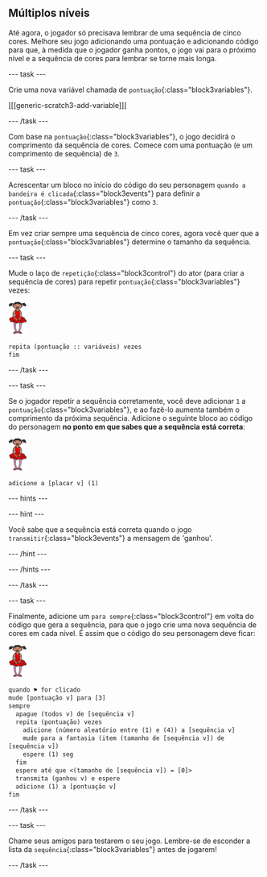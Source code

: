 ## Múltiplos níveis

Até agora, o jogador só precisava lembrar de uma sequência de cinco cores. Melhore seu jogo adicionando uma pontuação e adicionando código para que, à medida que o jogador ganha pontos, o jogo vai para o próximo nível e a sequência de cores para lembrar se torne mais longa.

\--- task \---

Crie uma nova variável chamada de `pontuação`{:class="block3variables"}.

[[[generic-scratch3-add-variable]]]

\--- /task \---

Com base na `pontuação`{:class="block3variables"}, o jogo decidirá o comprimento da sequência de cores. Comece com uma pontuação (e um comprimento de sequência) de `3`.

\--- task \---

Acrescentar um bloco no início do código do seu personagem `quando a bandeira é clicada`{:class="block3events"} para definir a `pontuação`{:class="block3variables"} como `3`.

\--- /task \---

Em vez criar sempre uma sequência de cinco cores, agora você quer que a `pontuação`{:class="block3variables"} determine o tamanho da sequência.

\--- task \---

Mude o laço de `repetição`{:class="block3control"} do ator (para criar a sequência de cores) para repetir `pontuação`{:class="block3variables"} vezes:

![ator](images/ballerina.png)

```blocks3
repita (pontuação :: variáveis) vezes
fim
```

\--- /task \---

\--- task \---

Se o jogador repetir a sequência corretamente, você deve adicionar `1` a `pontuação`{:class="block3variables"}, e ao fazê-lo aumenta também o comprimento da próxima sequência. Adicione o seguinte bloco ao código do personagem **no ponto em que sabes que a sequência está correta**:

![ator](images/ballerina.png)

```blocks3
adicione a [placar v] (1)
```

\--- hints \---

\--- hint \---

Você sabe que a sequência está correta quando o jogo `transmitir`{:class="block3events"} a mensagem de 'ganhou'.

\--- /hint \---

\--- /hints \---

\--- /task \---

\--- task \---

Finalmente, adicione um `para sempre`{:class="block3control"} em volta do código que gera a sequência, para que o jogo crie uma nova sequência de cores em cada nível. É assim que o código do seu personagem deve ficar:

![bailarina](images/ballerina.png)

```blocks3
quando ⚑ for clicado
mude [pontuação v] para [3]
sempre 
  apague (todos v) de [sequência v]
  repita (pontuação) vezes 
    adicione (número aleatório entre (1) e (4)) a [sequência v]
    mude para a fantasia (item (tamanho de [sequência v]) de [sequência v])
    espere (1) seg
  fim
  espere até que <(tamanho de [sequência v]) = [0]>
  transmita (ganhou v) e espere
  adicione (1) a [pontuação v]
fim
```

\--- /task \---

\--- task \---

Chame seus amigos para testarem o seu jogo. Lembre-se de esconder a lista da `sequência`{:class="block3variables"} antes de jogarem!

\--- /task \---